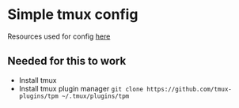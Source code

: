 # Simple tmux config
Resources used for config [here](https://youtu.be/DzNmUNvnB04?si=EzITDom1_3KSfquT)

## Needed for this to work
- Install tmux
- Install tmux plugin manager
`git clone https://github.com/tmux-plugins/tpm ~/.tmux/plugins/tpm`
